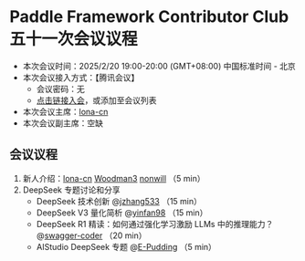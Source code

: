 # Paddle Framework Contributor Club 五十一次会议议程

- 本次会议时间：2025/2/20 19:00-20:00 (GMT+08:00) 中国标准时间 - 北京
- 本次会议接入方式：【腾讯会议】
  - 会议密码：无
  - [点击链接入会](https://meeting.tencent.com/dm/Clrub5hDh78M)，或添加至会议列表
- 本次会议主席：[lona-cn](https://github.com/lona-cn)
- 本次会议副主席：空缺

## 会议议程

1. 新人介绍：[lona-cn](https://github.com/lona-cn) [Woodman3](https://github.com/Woodman3) [nonwill](https://github.com/nonwill) （5 min）
2. DeepSeek 专题讨论和分享
   - DeepSeek 技术创新 @[jzhang533](https://github.com/jzhang533) （15 min）
   - DeepSeek V3 量化简析 @[yinfan98](https://github.com/yinfan98) （15 min）
   - DeepSeek R1 精读：如何通过强化学习激励 LLMs 中的推理能力？ @[swagger-coder](https://github.com/swagger-coder) （20 min）
   - AIStudio DeepSeek 专题 @[E-Pudding](https://github.com/E-Pudding) （5 min）
